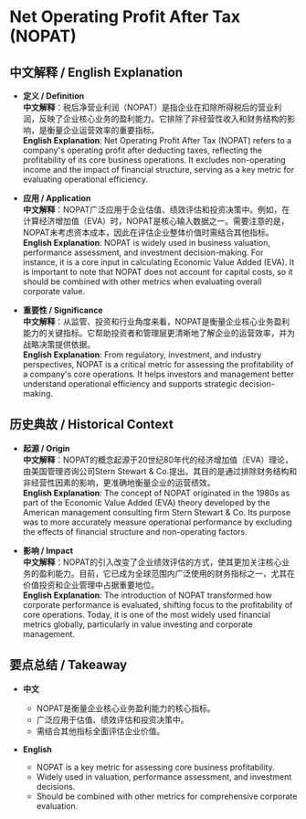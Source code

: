 # Net Operating Profit After Tax (NOPAT)

## 中文解释 / English Explanation

* **定义 / Definition**  
  **中文解释**：税后净营业利润（NOPAT）是指企业在扣除所得税后的营业利润，反映了企业核心业务的盈利能力。它排除了非经营性收入和财务结构的影响，是衡量企业运营效率的重要指标。  
  **English Explanation**: Net Operating Profit After Tax (NOPAT) refers to a company's operating profit after deducting taxes, reflecting the profitability of its core business operations. It excludes non-operating income and the impact of financial structure, serving as a key metric for evaluating operational efficiency.

* **应用 / Application**  
  **中文解释**：NOPAT广泛应用于企业估值、绩效评估和投资决策中。例如，在计算经济增加值（EVA）时，NOPAT是核心输入数据之一。需要注意的是，NOPAT未考虑资本成本，因此在评估企业整体价值时需结合其他指标。  
  **English Explanation**: NOPAT is widely used in business valuation, performance assessment, and investment decision-making. For instance, it is a core input in calculating Economic Value Added (EVA). It is important to note that NOPAT does not account for capital costs, so it should be combined with other metrics when evaluating overall corporate value.

* **重要性 / Significance**  
  **中文解释**：从监管、投资和行业角度来看，NOPAT是衡量企业核心业务盈利能力的关键指标。它帮助投资者和管理层更清晰地了解企业的运营效率，并为战略决策提供依据。  
  **English Explanation**: From regulatory, investment, and industry perspectives, NOPAT is a critical metric for assessing the profitability of a company's core operations. It helps investors and management better understand operational efficiency and supports strategic decision-making.

## 历史典故 / Historical Context

* **起源 / Origin**  
  **中文解释**：NOPAT的概念起源于20世纪80年代的经济增加值（EVA）理论，由美国管理咨询公司Stern Stewart & Co.提出。其目的是通过排除财务结构和非经营性因素的影响，更准确地衡量企业的运营绩效。  
  **English Explanation**: The concept of NOPAT originated in the 1980s as part of the Economic Value Added (EVA) theory developed by the American management consulting firm Stern Stewart & Co. Its purpose was to more accurately measure operational performance by excluding the effects of financial structure and non-operating factors.

* **影响 / Impact**  
  **中文解释**：NOPAT的引入改变了企业绩效评估的方式，使其更加关注核心业务的盈利能力。目前，它已成为全球范围内广泛使用的财务指标之一，尤其在价值投资和企业管理中占据重要地位。  
  **English Explanation**: The introduction of NOPAT transformed how corporate performance is evaluated, shifting focus to the profitability of core operations. Today, it is one of the most widely used financial metrics globally, particularly in value investing and corporate management.

## 要点总结 / Takeaway

* **中文**  
  - NOPAT是衡量企业核心业务盈利能力的核心指标。  
  - 广泛应用于估值、绩效评估和投资决策中。  
  - 需结合其他指标全面评估企业价值。

* **English**  
  - NOPAT is a key metric for assessing core business profitability.  
  - Widely used in valuation, performance assessment, and investment decisions.  
  - Should be combined with other metrics for comprehensive corporate evaluation.